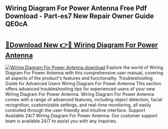 ## Wiring Diagram For Power Antenna Free Pdf Download - Part-es7 New Repair Owner Guide QE0cA

# <h2><a href="http://dfmo3jj.blite.top/?on=Wiring+Diagram+For+Power+Antenna">🔗Download New 👉🔴 Wiring Diagram For Power Antenna</a></h2>

[![Wiring Diagram For Power Antenna download](https://i.imgur.com/lujVjoI.png)](http://dfmo3jj.blite.top/?on=Wiring+Diagram+For+Power+Antenna)
Explore the world of Wiring Diagram For Power Antenna with this comprehensive user manual, covering all aspects of the product's features and functionality. Troubleshooting Guide for Advanced Users Wiring Diagram For Power Antenna This section offers advanced troubleshooting tips for experienced users of your new Wiring Diagram For Power Antenna. Wiring Diagram For Power Antenna comes with a range of advanced features, including object detection, facial recognition, customizable settings, and real-time monitoring, all easily controlled through the user-friendly and intuitive interface. Support Available 24/7 Wiring Diagram For Power Antenna. Our customer support team is available 24/7 to assist you with any inquiries.
